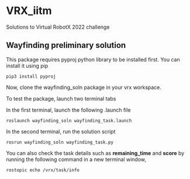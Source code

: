 # VRX_iitm
Solutions to Virtual RobotX 2022 challenge

## Wayfinding preliminary solution

This package requires pyproj python library to be installed first. You can install it using pip

```
pip3 install pyproj
```

Now, clone the wayfinding_soln package in your vrx workspace.

To test the package, launch two terminal tabs 

In the first terminal, launch the following .launch file

```
roslaunch wayfinding_soln wayfinding_task.launch
```

In the second terminal, run the solution script

```
rosrun wayfinding_soln wayfinding_task.py
```

You can also check the task details such as **remaining_time** and **score** by running the following command in a new terminal window,

```
rostopic echo /vrx/task/info
```
